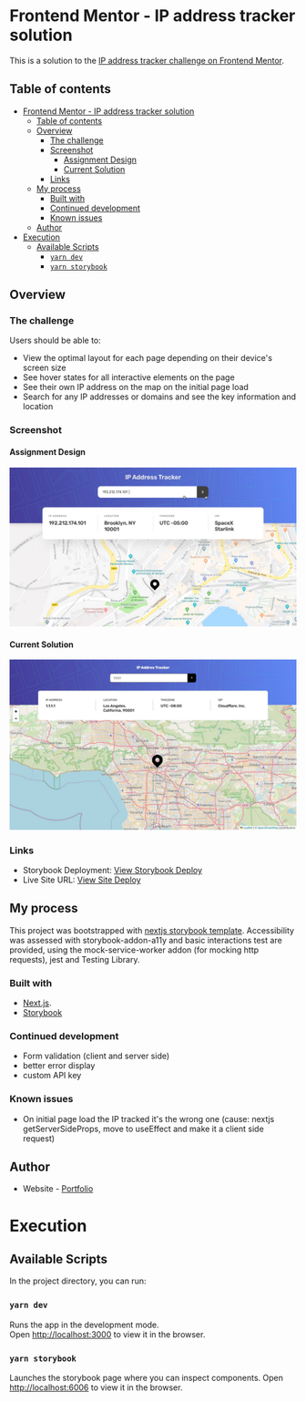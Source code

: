 # Frontend Mentor - IP address tracker solution

This is a solution to the [IP address tracker challenge on Frontend Mentor](https://www.frontendmentor.io/challenges/ip-address-tracker-I8-0yYAH0).


## Table of contents

- [Frontend Mentor - IP address tracker solution](#frontend-mentor---ip-address-tracker-solution)
  - [Table of contents](#table-of-contents)
  - [Overview](#overview)
    - [The challenge](#the-challenge)
    - [Screenshot](#screenshot)
      - [Assignment Design](#assignment-design)
      - [Current Solution](#current-solution)
    - [Links](#links)
  - [My process](#my-process)
    - [Built with](#built-with)
    - [Continued development](#continued-development)
    - [Known issues](#known-issues)
  - [Author](#author)
- [Execution](#execution)
  - [Available Scripts](#available-scripts)
    - [`yarn dev`](#yarn-dev)
    - [`yarn storybook`](#yarn-storybook)


## Overview
### The challenge

Users should be able to:

- View the optimal layout for each page depending on their device's screen size
- See hover states for all interactive elements on the page
- See their own IP address on the map on the initial page load
- Search for any IP addresses or domains and see the key information and location

### Screenshot
#### Assignment Design
![DesignToRecreate](./problem.jpg)
#### Current Solution
![MySolution](./solution.png)

### Links

<!-- - Solution URL: [Source]() -->
- Storybook Deployment: [View Storybook Deploy](https://63c110e16d586aa9c3917d82-xjtniqjedm.chromatic.com/)
- Live Site URL: [View Site Deploy](https://ip-address-tracker-master-lake.vercel.app/)

## My process
This project was bootstrapped with [nextjs storybook template](https://storybook.js.org/blog/integrate-nextjs-and-storybook-automatically/). Accessibility was assessed with storybook-addon-a11y and basic interactions test are provided, using the mock-service-worker addon (for mocking http requests), jest and Testing Library.

### Built with

- [Next.js](https://nextjs.org/).
- [Storybook](https://storybook.js.org/)

### Continued development

- Form validation (client and server side)
- better error display
- custom API key

### Known issues

- On initial page load the IP tracked it's the wrong one (cause: nextjs getServerSideProps, move to useEffect and make it a client side request)
## Author

- Website - [Portfolio](https://emkorp.vercel.app)


# Execution

## Available Scripts

In the project directory, you can run:

### `yarn dev`

Runs the app in the development mode.\
Open [http://localhost:3000](http://localhost:3000) to view it in the browser.

### `yarn storybook`

Launches the storybook page where you can inspect components.
Open [http://localhost:6006](http://localhost:6006) to view it in the browser.


